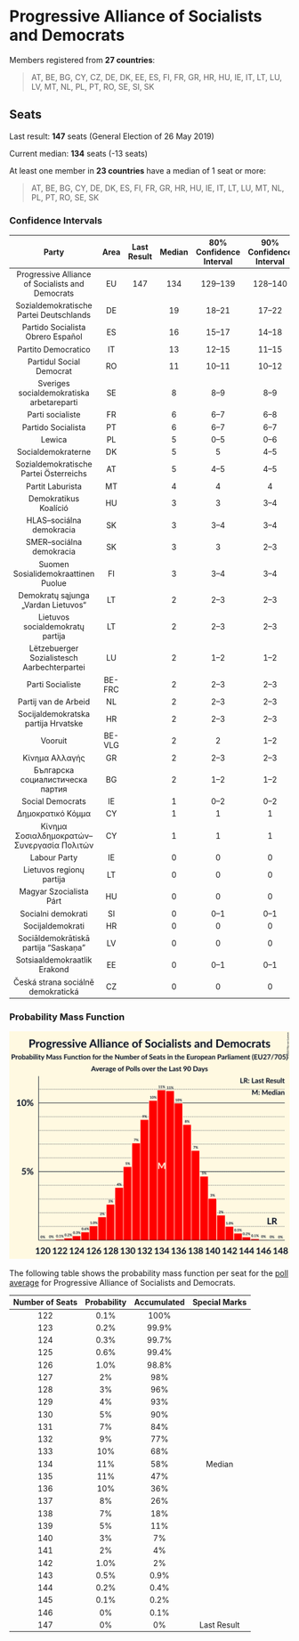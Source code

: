# Progressive Alliance of Socialists and Democrats

Members registered from **27 countries**:

> AT, BE, BG, CY, CZ, DE, DK, EE, ES, FI, FR, GR, HR, HU, IE, IT, LT, LU, LV, MT, NL, PL, PT, RO, SE, SI, SK

## Seats

Last result: **147** seats (General Election of 26 May 2019)

Current median: **134** seats (-13 seats)

At least one member in **23 countries** have a median of 1 seat or more:

> AT, BE, BG, CY, DE, DK, ES, FI, FR, GR, HR, HU, IE, IT, LT, LU, MT, NL, PL, PT, RO, SE, SK

### Confidence Intervals

| Party | Area | Last Result | Median | 80% Confidence Interval | 90% Confidence Interval | 95% Confidence Interval | 99% Confidence Interval |
|:-----:|:----:|:-----------:|:------:|:-----------------------:|:-----------------------:|:-----------------------:|:-----------------------:|
| Progressive Alliance of Socialists and Democrats | EU | 147 | 134 | 129–139 | 128–140 | 127–141 | 124–143 |
| Sozialdemokratische Partei Deutschlands | DE | | 19 | 18–21 | 17–22 | 17–23 | 16–23 |
| Partido Socialista Obrero Español | ES | | 16 | 15–17 | 14–18 | 14–18 | 13–19 |
| Partito Democratico | IT | | 13 | 12–15 | 11–15 | 11–16 | 10–16 |
| Partidul Social Democrat | RO | | 11 | 10–11 | 10–12 | 10–12 | 9–12 |
| Sveriges socialdemokratiska arbetareparti | SE | | 8 | 8–9 | 8–9 | 7–9 | 7–9 |
| Parti socialiste | FR | | 6 | 6–7 | 6–8 | 5–8 | 5–8 |
| Partido Socialista | PT | | 6 | 6–7 | 6–7 | 6–8 | 5–8 |
| Lewica | PL | | 5 | 0–5 | 0–6 | 0–6 | 0–6 |
| Socialdemokraterne | DK | | 5 | 5 | 4–5 | 4–6 | 4–6 |
| Sozialdemokratische Partei Österreichs | AT | | 5 | 4–5 | 4–5 | 4–5 | 4–6 |
| Partit Laburista | MT | | 4 | 4 | 4 | 4 | 3–4 |
| Demokratikus Koalíció | HU | | 3 | 3 | 3–4 | 3–4 | 2–4 |
| HLAS–sociálna demokracia | SK | | 3 | 3–4 | 3–4 | 3–4 | 3–4 |
| SMER–sociálna demokracia | SK | | 3 | 3 | 2–3 | 2–3 | 2–4 |
| Suomen Sosialidemokraattinen Puolue | FI | | 3 | 3–4 | 3–4 | 3–4 | 3–4 |
| Demokratų sąjunga „Vardan Lietuvos“ | LT | | 2 | 2–3 | 2–3 | 2–3 | 2–3 |
| Lietuvos socialdemokratų partija | LT | | 2 | 2–3 | 2–3 | 2–3 | 2–3 |
| Lëtzebuerger Sozialistesch Aarbechterpartei | LU | | 2 | 1–2 | 1–2 | 1–2 | 1–2 |
| Parti Socialiste | BE-FRC | | 2 | 2–3 | 2–3 | 2–3 | 2–3 |
| Partij van de Arbeid | NL | | 2 | 2–3 | 2–3 | 2–3 | 2–3 |
| Socijaldemokratska partija Hrvatske | HR | | 2 | 2–3 | 2–3 | 2–3 | 2–3 |
| Vooruit | BE-VLG | | 2 | 2 | 1–2 | 1–2 | 1–3 |
| Κίνημα Αλλαγής | GR | | 2 | 2–3 | 2–3 | 2–3 | 2–3 |
| Българска социалистическа партия | BG | | 2 | 1–2 | 1–2 | 1–2 | 1–2 |
| Social Democrats | IE | | 1 | 0–2 | 0–2 | 0–2 | 0–2 |
| Δημοκρατικό Κόμμα | CY | | 1 | 1 | 1 | 1 | 1 |
| Κίνημα Σοσιαλδημοκρατών–Συνεργασία Πολιτών | CY | | 1 | 1 | 1 | 1 | 1 |
| Labour Party | IE | | 0 | 0 | 0 | 0 | 0 |
| Lietuvos regionų partija | LT | | 0 | 0 | 0 | 0 | 0 |
| Magyar Szocialista Párt | HU | | 0 | 0 | 0 | 0 | 0 |
| Socialni demokrati | SI | | 0 | 0–1 | 0–1 | 0–1 | 0–1 |
| Socijaldemokrati | HR | | 0 | 0 | 0 | 0 | 0 |
| Sociāldemokrātiskā partija “Saskaņa” | LV | | 0 | 0 | 0 | 0 | 0–1 |
| Sotsiaaldemokraatlik Erakond | EE | | 0 | 0–1 | 0–1 | 0–1 | 0–1 |
| Česká strana sociálně demokratická | CZ | | 0 | 0 | 0 | 0 | 0–1 |

### Probability Mass Function

![Graph with seats probability mass function not yet produced](average-2023-02-28-seats-pmf-progressiveallianceofsocialistsanddemocrats.png "Seats Probability Mass Function")

The following table shows the probability mass function per seat for the [poll average](average-2023-02-28.html) for Progressive Alliance of Socialists and Democrats.

| Number of Seats | Probability | Accumulated | Special Marks |
|:---------------:|:-----------:|:-----------:|:-------------:|
| 122 | 0.1% | 100% |  |
| 123 | 0.2% | 99.9% |  |
| 124 | 0.3% | 99.7% |  |
| 125 | 0.6% | 99.4% |  |
| 126 | 1.0% | 98.8% |  |
| 127 | 2% | 98% |  |
| 128 | 3% | 96% |  |
| 129 | 4% | 93% |  |
| 130 | 5% | 90% |  |
| 131 | 7% | 84% |  |
| 132 | 9% | 77% |  |
| 133 | 10% | 68% |  |
| 134 | 11% | 58% | Median |
| 135 | 11% | 47% |  |
| 136 | 10% | 36% |  |
| 137 | 8% | 26% |  |
| 138 | 7% | 18% |  |
| 139 | 5% | 11% |  |
| 140 | 3% | 7% |  |
| 141 | 2% | 4% |  |
| 142 | 1.0% | 2% |  |
| 143 | 0.5% | 0.9% |  |
| 144 | 0.2% | 0.4% |  |
| 145 | 0.1% | 0.2% |  |
| 146 | 0% | 0.1% |  |
| 147 | 0% | 0% | Last Result |



